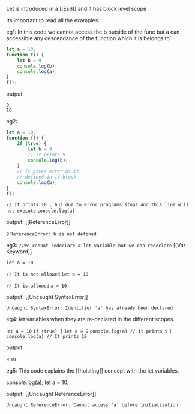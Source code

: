 Let is introduced in a [[Es6]]  and it has block level scope


Its important to read all the examples: 

eg1: In this code we cannot access the b outside of the func but a can accessible any descendance of the function which it is belongs to`

```javascript
let a = 10;
function f() {
    let b = 9
    console.log(b);
    console.log(a);
}
f();
```

output: 

```
9
10
```

eg2:

```javascript
let a = 10;
function f() {
    if (true) {
        let b = 9
        // It prints 9
        console.log(b);
    }
    // It gives error as it
    // defined in if block
    console.log(b);
}
f()
```

`// It prints 10 , but due to error programs stops and this line will not execute`
`console.log(a)`

output: [[ReferenceError]]

`9`
`ReferenceError: b is not defined`

eg3: `//We cannot redeclare a let variable but we can redeclare` [[Var Keyword]]

`let a = 10`

`// It is not allowed`
`let a = 10`

`// It is allowed`
`a = 10`

output: [[Uncaught SyntaxError]]

`Uncaught SyntaxError: Identifier 'a' has already been declared`

eg4: let variables when they are re-declared in the different scopes.

l`et a = 10`
`if (true) {`
    `let a = 9`
    `console.log(a) // It prints 9`
`}`
`console.log(a) // It prints 10`

output: 

`9`
`10`

eg5: This code explains the [[hoisting]] concept with the let variables.

console.log(a);
let a = 10;

output: [[Uncaught ReferenceError]]

`Uncaught ReferenceError: Cannot access 'a' before initialization`













